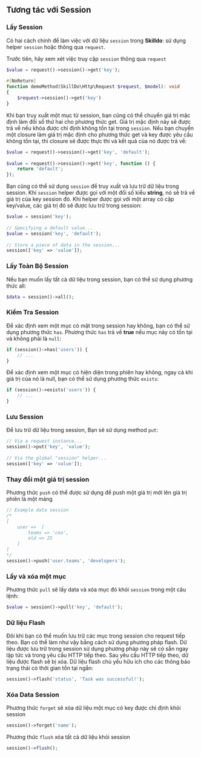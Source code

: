 ## Tương tác với Session

### Lấy Session

Có hai cách chính để làm việc với dữ liệu `session` trong **Skilldo**: sử dụng helper `session` hoặc thông qua `request`. 
>
Trước tiên, hãy xem xét việc truy cập `session` thông qua `request`

```php
$value = request()->session()->get('key');
 
#[NoReturn]
function demoMethod(SkillDo\Http\Request $request, $model): void
{
    $request->session()->get('key')
}
```

Khi bạn truy xuất một mục từ session, bạn cũng có thể chuyển giá trị mặc định làm đối số thứ hai cho phương thức get. Giá trị mặc định này sẽ được trả về nếu khóa được chỉ định không tồn tại trong `session`. Nếu bạn chuyển một closure làm giá trị mặc định cho phương thức get và key được yêu cầu không tồn tại, thì closure sẽ được thực thi và kết quả của nó được trả về:
```php
$value = request()->session()->get('key', 'default');
 
$value = request()->session()->get('key', function () {
    return 'default';
});
```

Bạn cũng có thể sử dụng `session` để truy xuất và lưu trữ dữ liệu trong session. Khi `session` helper được gọi với một đối số kiểu **string**, 
nó sẽ trả về giá trị của key session đó. Khi helper được gọi với một array có cặp key/value, các giá trị đó sẽ được lưu trữ trong session:

```php
$value = session('key');
 
// Specifying a default value...
$value = session('key', 'default');
 
// Store a piece of data in the session...
session(['key' => 'value']);
```

### Lấy Toàn Bộ Session

Nếu bạn muốn lấy tất cả dữ liệu trong session, bạn có thể sử dụng phương thức all:

```php
$data = session()->all();
```

### Kiểm Tra Session

Để xác định xem một mục có mặt trong session hay không, bạn có thể sử dụng phương thức `has`. Phương thức `has` trả về **true** nếu mục này có tồn tại và không phải là `null`:
```php
if (session()->has('users')) {
    // ...
}
```

Để xác định xem một mục có hiện diện trong phiên hay không, ngay cả khi giá trị của nó là null, bạn có thể sử dụng phương thức `exists`:
```php
if (session()->exists('users')) {
    // ...
}
```

### Lưu Session
Để lưu trữ dữ liệu trong session, Bạn sẽ sử dụng method `put`:
```php
// Via a request instance...
session()->put('key', 'value');
 
// Via the global "session" helper...
session(['key' => 'value']);
```

### Thay đổi một giá trị session
Phương thức `push` có thể được sử dụng để push một giá trị mới lên giá trị phiên là một mảng

```php
// Example data session
/* 
[
    user =>  [
        teams => 'ceo',
        old => 25
    ]
]
*/
session()->push('user.teams', 'developers');
```

### Lấy và xóa một mục
Phương thức `pull` sẽ lấy data và xóa mục đó khỏi `session` trong một câu lệnh:

```php
$value = session()->pull('key', 'default');
```

### Dữ liệu Flash

Đôi khi bạn có thể muốn lưu trữ các mục trong session cho request tiếp theo. Bạn có thể làm như vậy bằng cách sử dụng phương pháp flash. 
Dữ liệu được lưu trữ trong session sử dụng phương pháp này sẽ có sẵn ngay lập tức và trong yêu cầu HTTP tiếp theo. 
Sau yêu cầu HTTP tiếp theo, dữ liệu được flash sẽ bị xóa. Dữ liệu flash chủ yếu hữu ích cho các thông báo trạng thái có thời gian tồn tại ngắn:

```php
session()->flash('status', 'Task was successful!');
```

### Xóa Data Session
Phương thức `forget` sẽ xóa dữ liệu một mục có key được chỉ định khỏi session

```php
session()->forget('name');
```

Phương thức `flush` xóa tất cả dữ liệu khỏi session

```php
session()->flush();
```